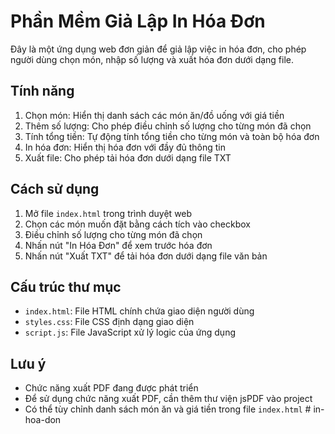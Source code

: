 # Phần Mềm Giả Lập In Hóa Đơn

Đây là một ứng dụng web đơn giản để giả lập việc in hóa đơn, cho phép người dùng chọn món, nhập số lượng và xuất hóa đơn dưới dạng file.

## Tính năng

1. Chọn món: Hiển thị danh sách các món ăn/đồ uống với giá tiền
2. Thêm số lượng: Cho phép điều chỉnh số lượng cho từng món đã chọn
3. Tính tổng tiền: Tự động tính tổng tiền cho từng món và toàn bộ hóa đơn
4. In hóa đơn: Hiển thị hóa đơn với đầy đủ thông tin
5. Xuất file: Cho phép tải hóa đơn dưới dạng file TXT

## Cách sử dụng

1. Mở file `index.html` trong trình duyệt web
2. Chọn các món muốn đặt bằng cách tích vào checkbox
3. Điều chỉnh số lượng cho từng món đã chọn
4. Nhấn nút "In Hóa Đơn" để xem trước hóa đơn
5. Nhấn nút "Xuất TXT" để tải hóa đơn dưới dạng file văn bản

## Cấu trúc thư mục

- `index.html`: File HTML chính chứa giao diện người dùng
- `styles.css`: File CSS định dạng giao diện
- `script.js`: File JavaScript xử lý logic của ứng dụng

## Lưu ý

- Chức năng xuất PDF đang được phát triển
- Để sử dụng chức năng xuất PDF, cần thêm thư viện jsPDF vào project
- Có thể tùy chỉnh danh sách món ăn và giá tiền trong file `index.html` # in-hoa-don
